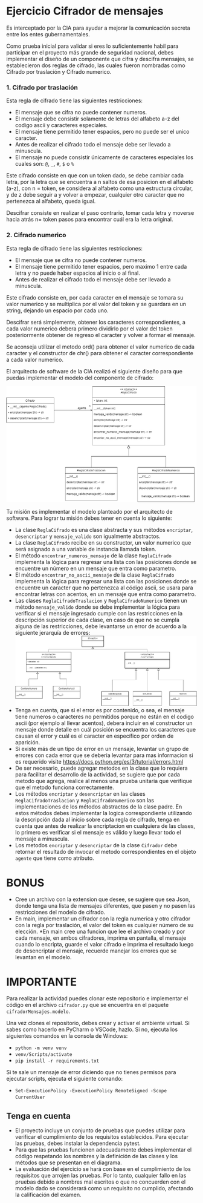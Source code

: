 # Ejercicio Cifrador de mensajes

Es interceptado por la CIA para ayudar a mejorar la comunicación secreta entre los entes gubernamentales.

Como prueba inicial para validar si eres lo suficientemente habil para participar en el proyecto más grande de seguridad nacional, debes implementar el diseño de un componente que cifra y descifra mensajes, se establecieron dos reglas de cifrado, 
las cuales fueron nombradas como Cifrado por traslación y Cifrado numerico.

### 1. Cifrado por traslación

Esta regla de cifrado tiene las siguientes restricciones:

* El mensaje que se cifra no puede contener numeros.
* El mensaje debe consistir solamente de letras del alfabeto a-z del codigo ascii y caracteres especiales.
* El mensaje tiene permitido tener espacios, pero no puede ser el unico caracter.
* Antes de realizar el cifrado todo el mensaje debe ser llevado a minuscula.
* El mensaje no puede consistir únicamente de caracteres especiales los cuales son: `@`, `_`, `#`, `$` o `%`

Este cifrado consiste en que con un token dado, se debe cambiar cada letra, por la letra que se encuentra a n saltos de esa posicion en el alfabeto (a-z), con n = token, se considera al alfabeto como una estructura circular, y de z debe seguir a y volver a empezar, cualquier otro caracter que no pertenezca al alfabeto, queda igual.

Descifrar consiste en realizar el paso contrario, tomar cada letra y moverse hacia atrás n= token pasos para encontrar cuál era la letra original.
### 2. Cifrado numerico

Esta regla de cifrado tiene las siguientes restricciones:

* El mensaje que se cifra no puede contener numeros.
*  El mensaje tiene permitido tener espacios, pero maximo 1 entre cada letra y no puede haber espacios al inicio o al final.
* Antes de realizar el cifrado todo el mensaje debe ser llevado a minuscula.

Este cifrado consiste en, por cada caracter en el mensaje se tomara su valor numerico y se multiplica por el valor del token y se guardara en un string, dejando un espacio por cada uno.

Descifrar será simplemente, obtener los caracteres correspondientes, a cada valor numerico debera primero dividirlo por el valor del token posteriormente obtener de regreso el caracter y volver a formar el mensaje.

 Se aconseja utilizar el metodo ord() para obtener el valor numerico de cada caracter y el constructor de chr() para obtener el caracter correspondiente a cada valor numerico.

El arquitecto de software de la CIA realizó el siguiente diseño para que puedas implementar el modelo del componente de cifrado:

![Modelo de clases](./assets/Diagrama.drawio.png)

Tu misión es implementar el modelo planteado por el arquitecto de software. Para lograr tu misión 
debes tener en cuenta lo siguiente:

* La clase `ReglaCifrado` es una clase abstracta y sus métodos `encriptar`, `desencriptar` y `mensaje_valido` son igualmente abstractos.
* La clase `ReglaCifrado` recibe en su constructor, un valor numerico que será asignado a una variable de instancia llamada token.
* El método `encontrar_numeros_mensaje` de la clase `ReglaCifrado` implementa la lógica para regresar una lista con las posiciones donde se encuentre un número en un mensaje que entra como parametro. 
* El método `encontrar_no_ascii_mensaje` de la clase `ReglaCifrado` implementa la lógica para regresar una lista con las posiciones donde se encuentre un caracter que no pertenezca al código ascii, se usara para encontrar letras con acentos, en un mensaje que entra como parametro. 
* Las clases `ReglaCifradoTraslacion` y `ReglaCifradoNumerico` tienen un método `mensaje_valido` donde se debe 
implementar la lógica para verificar si el mensaje ingresado cumple con las restricciones en la descripción superior de cada clase, en caso de que no se cumpla alguna de las restricciones, debe levantarse un error de acuerdo a la siguiente jerarquía de errores:
![Modelo de clases](./assets/modelo_errores.drawio.png)
* Tenga en cuenta, que si el error es por contenido, o sea, el mensaje tiene numeros o caracteres no permitidos porque no están en el codigo ascii (por ejemplo al llevar acentos), debera incluir en el constructor un mensaje donde detalle en cuál posición se encuentra los caracteres que causan el error y cuál es el caracter en específico por orden de aparición.
* Si existe más de un tipo de error en un mensaje, levantar un grupo de errores con cada error que se deberia levantar para mas informacion si es requerido visite https://docs.python.org/es/3/tutorial/errors.html
* De ser necesario, puede agregar metodos en la clase que lo requiera para facilitar el desarrollo de la actividad, se sugiere que por cada metodo que agrega, realice al menos una prueba unitaria que verifique que el metodo funciona correctamente. 
* Los métodos `encriptar` y `desencriptar` en las clases `ReglaCifradoTraslacion` y `ReglaCifradoNumerico`
son las implementaciones de los métodos abstractos de la clase padre. En estos métodos debes implementar 
la logica correspondiente utilizando la descripción dada al inicio sobre cada regla de cifrado, tenga en cuenta que antes de realizar la encriptacion en cualquiera de las clases, lo primero es verificar si el mensaje es válido y luego llevar todo el mensaje a minuscula.
* Los metodos `encriptar` y `desencriptar`  de la clase `Cifrador` debe retornar el resultado de invocar el metodo correspondientes en el objeto `agente` que tiene como atributo.
# BONUS
* Cree un archivo con la extension que desee, se sugiere que sea Json, donde tenga una lista de mensajes diferentes, que pasen y no pasen las restricciones del modelo de cifrado.
* En main, implementar un cifrador con la regla numerica y otro cifrador con la regla por traslación, el valor del token es cualquier número de su elección.
*En main cree una funcion que lee el archivo creado y por cada mensaje, en ambos cifradores, imprima en pantalla, el mensaje cuando lo encripta, guarde el valor cifrado e imprima el resultado luego de desencriptar el mensaje, recuerde manejar los errores que se levantan en el modelo.
# IMPORTANTE
Para realizar la actividad puedes clonar este repositorio e implementar el código en el archivo 
`cifrador.py` que se encuentra en el paquete `cifradorMensajes.modelo`.

Una vez clones el repositorio, debes crear y activar el ambiente virtual. Si sabes como hacerlo en PyCharm o VSCode, hazlo. Si no, ejecuta los siguientes comandos en la consola de Windows:

* `python -m venv venv`
* `venv/Scripts/activate`
* `pip install -r requirements.txt`

Si te sale un mensaje de error diciendo que no tienes permisos para ejecutar scripts, ejecuta el siguiente comando:

* `Set-ExecutionPolicy -ExecutionPolicy RemoteSigned -Scope CurrentUser`

## Tenga en cuenta

* El proyecto incluye un conjunto de pruebas que puedes utilizar para verificar el cumplimiento de los 
requisitos establecidos. Para ejecutar las pruebas, debes instalar la dependencia pytest.
* Para que las pruebas funcionen adecuadamente debes implementar el código respetando los nombres y la 
definición de las clases y los métodos que se presentan en el diagrama.
* La evaluación del ejercicio se hará con base en el cumplimiento de los requisitos que arrojen las 
pruebas. Por lo tanto, cualquier fallo en las pruebas debido a nombres mal escritos o que no concuerden
con el modelo dado se considerará como un requisito no cumplido, afectando la calificación del examen.
